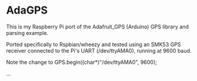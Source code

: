 # AdaGPS
 This is my Raspberry Pi port of the Adafruit_GPS (Arduino) GPS library and parsing example.
 
 Ported specifically to Rspbian/wheezy and tested using an SMK53 GPS receiver connected to the
 Pi's UART (/dev/ttyAMA0), running at 9600 baud.
 
 Note the change to GPS.begin((char*)"/dev/ttyAMA0", 9600);
 

...
